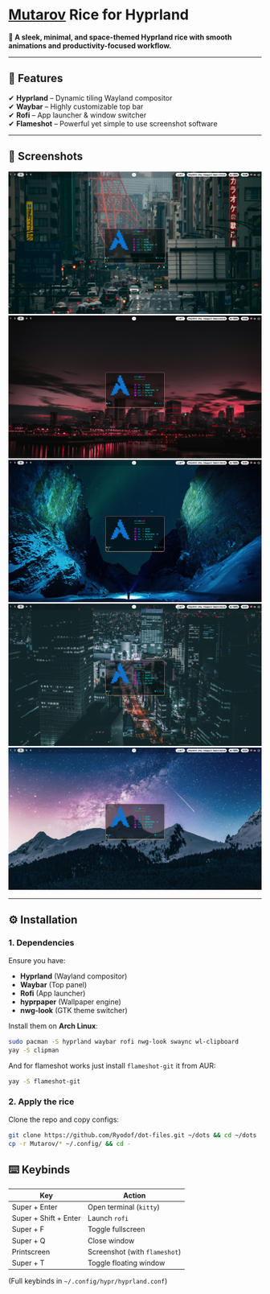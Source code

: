 # **[Mutarov](https://github.com/Mutarov) Rice for Hyprland**  

**🌌 A sleek, minimal, and space-themed Hyprland rice with smooth animations and productivity-focused workflow.**  

---

## **🎨 Features**  
✔ **Hyprland** – Dynamic tiling Wayland compositor  
✔ **Waybar** – Highly customizable top bar  
✔ **Rofi** – App launcher & window switcher  
✔ **Flameshot** – Powerful yet simple to use screenshot software  

---

## **📸 Screenshots**  
![screenshot1](./screen1.png)    
![screenshot2](./screen2.png)    
![screenshot3](./screen3.png)    
![screenshot4](./screen4.png)    
![screenshot5](./screen5.png)  

---

## **⚙️ Installation**  

### **1. Dependencies**  
Ensure you have:  
- **Hyprland** (Wayland compositor)  
- **Waybar** (Top panel)  
- **Rofi** (App launcher)  
- **hyprpaper** (Wallpaper engine)  
- **nwg-look** (GTK theme switcher)  

Install them on **Arch Linux**:  
```bash
sudo pacman -S hyprland waybar rofi nwg-look swaync wl-clipboard
yay -S clipman
```

And for flameshot works just install `flameshot-git` it from AUR:  
```bash
yay -S flameshot-git
```

### **2. Apply the rice**
Clone the repo and copy configs:
```bash
git clone https://github.com/Ryodof/dot-files.git ~/dots && cd ~/dots
cp -r Mutarov/* ~/.config/ && cd -
```

## **⌨️ Keybinds**
| Key                   | Action                       |
|-----------------------|------------------------------|
| Super + Enter         | Open terminal (`kitty`)      |
| Super + Shift + Enter | Launch `rofi`                |
| Super + F             | Toggle fullscreen            | 
| Super + Q             | Close window                 |
| Printscreen           | Screenshot (with `flameshot`)|
| Super + T             | Toggle floating window       |

(Full keybinds in `~/.config/hypr/hyprland.conf`)